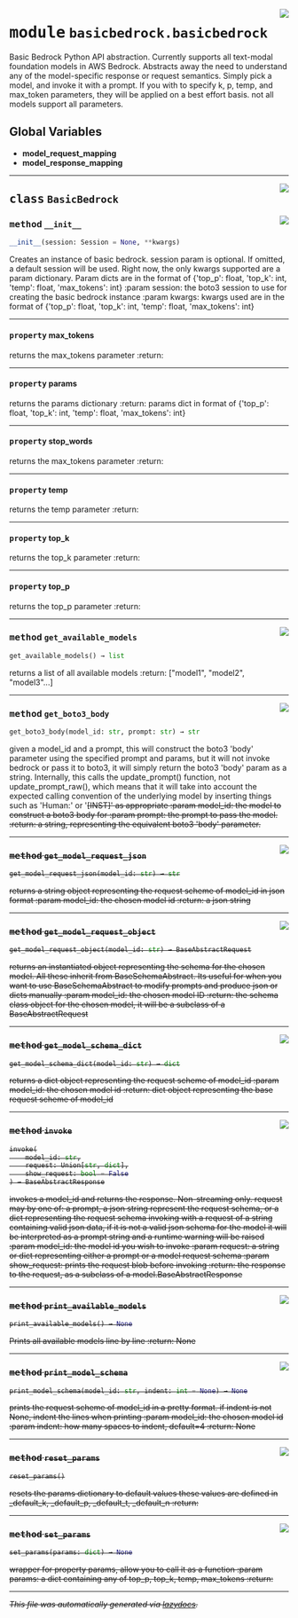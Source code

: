 <!-- markdownlint-disable -->

<a href="https://github.com/cyberitech/BasicBedrock/tree/main/src/basicbedrock/basicbedrock.py#L0"><img align="right" style="float:right;" src="https://img.shields.io/badge/-source-cccccc?style=flat-square"></a>

# <kbd>module</kbd> `basicbedrock.basicbedrock`
Basic Bedrock Python API abstraction. Currently supports all text-modal foundation models in AWS Bedrock. Abstracts away the need to understand any of the model-specific response or request semantics. Simply pick a model, and invoke it with a prompt. If you with to specify k, p, temp, and max_token parameters, they will be applied on a best effort basis. not all models support all parameters. 

**Global Variables**
---------------
- **model_request_mapping**
- **model_response_mapping**


---

<a href="https://github.com/cyberitech/BasicBedrock/tree/main/src/basicbedrock/basicbedrock.py#L20"><img align="right" style="float:right;" src="https://img.shields.io/badge/-source-cccccc?style=flat-square"></a>

## <kbd>class</kbd> `BasicBedrock`




<a href="https://github.com/cyberitech/BasicBedrock/tree/main/src/basicbedrock/basicbedrock.py#L21"><img align="right" style="float:right;" src="https://img.shields.io/badge/-source-cccccc?style=flat-square"></a>

### <kbd>method</kbd> `__init__`

```python
__init__(session: Session = None, **kwargs)
```

Creates an instance of basic bedrock. session param is optional.  If omitted, a default session will be used. Right now, the only kwargs supported are a param dictionary. Param dicts are in the format of {'top_p': float, 'top_k': int, 'temp': float, 'max_tokens': int} :param session: the boto3 session to use for creating the basic bedrock instance :param kwargs: kwargs used are in the format of {'top_p': float, 'top_k': int, 'temp': float, 'max_tokens': int} 


---

#### <kbd>property</kbd> max_tokens

returns the max_tokens parameter :return: 

---

#### <kbd>property</kbd> params

returns the params dictionary :return: params dict in format of {'top_p': float, 'top_k': int, 'temp': float, 'max_tokens': int} 

---

#### <kbd>property</kbd> stop_words

returns the max_tokens parameter :return: 

---

#### <kbd>property</kbd> temp

returns the temp parameter :return: 

---

#### <kbd>property</kbd> top_k

returns the top_k parameter :return: 

---

#### <kbd>property</kbd> top_p

returns the top_p parameter :return: 



---

<a href="https://github.com/cyberitech/BasicBedrock/tree/main/src/basicbedrock/basicbedrock.py#L56"><img align="right" style="float:right;" src="https://img.shields.io/badge/-source-cccccc?style=flat-square"></a>

### <kbd>method</kbd> `get_available_models`

```python
get_available_models() → list
```

returns a list of all available models :return: ["model1", "model2", "model3"...] 

---

<a href="https://github.com/cyberitech/BasicBedrock/tree/main/src/basicbedrock/basicbedrock.py#L123"><img align="right" style="float:right;" src="https://img.shields.io/badge/-source-cccccc?style=flat-square"></a>

### <kbd>method</kbd> `get_boto3_body`

```python
get_boto3_body(model_id: str, prompt: str) → str
```

given a model_id and a prompt, this will construct the boto3 'body' parameter using the specified prompt and params, but it will not invoke bedrock or pass it to boto3, it will simply return the boto3 'body' param as a string. Internally, this calls the update_prompt() function, not update_prompt_raw(), which means that it will take into account the expected calling convention of the underlying model by inserting things such as 'Human:' or '<s>[INST]' as appropriate :param model_id: the model to construct a boto3 body for :param prompt: the prompt to pass the model. :return: a string, representing the equivalent boto3 'body' parameter. 

---

<a href="https://github.com/cyberitech/BasicBedrock/tree/main/src/basicbedrock/basicbedrock.py#L91"><img align="right" style="float:right;" src="https://img.shields.io/badge/-source-cccccc?style=flat-square"></a>

### <kbd>method</kbd> `get_model_request_json`

```python
get_model_request_json(model_id: str) → str
```

returns a string object representing the request scheme of model_id in json format :param model_id:  the chosen model id :return: a json string 

---

<a href="https://github.com/cyberitech/BasicBedrock/tree/main/src/basicbedrock/basicbedrock.py#L78"><img align="right" style="float:right;" src="https://img.shields.io/badge/-source-cccccc?style=flat-square"></a>

### <kbd>method</kbd> `get_model_request_object`

```python
get_model_request_object(model_id: str) → BaseAbstractRequest
```

returns an instantiated object representing the schema for the chosen model. All these inherit from BaseSchemaAbstract. Its useful for when you want to use BaseSchemaAbstract to modify prompts and produce json or dicts manually :param model_id: the chosen model ID :return: the schema class object for the chosen model, it will be a subclass of a BaseAbstractRequest 

---

<a href="https://github.com/cyberitech/BasicBedrock/tree/main/src/basicbedrock/basicbedrock.py#L63"><img align="right" style="float:right;" src="https://img.shields.io/badge/-source-cccccc?style=flat-square"></a>

### <kbd>method</kbd> `get_model_schema_dict`

```python
get_model_schema_dict(model_id: str) → dict
```

returns a dict object representing the request scheme of model_id :param model_id:  the chosen model id :return: dict object representing the base request scheme of model_id 

---

<a href="https://github.com/cyberitech/BasicBedrock/tree/main/src/basicbedrock/basicbedrock.py#L143"><img align="right" style="float:right;" src="https://img.shields.io/badge/-source-cccccc?style=flat-square"></a>

### <kbd>method</kbd> `invoke`

```python
invoke(
    model_id: str,
    request: Union[str, dict],
    show_request: bool = False
) → BaseAbstractResponse
```

invokes a model_id and returns the response.  Non-streaming only. request may by one of: a prompt, a json string represent the request schema, or a dict representing the request schema invoking with a request of a string containing valid json data, if it is not a valid json schema for the model it will be interpreted as a prompt string and a runtime warning will be raised :param model_id: the model id you wish to invoke :param request: a string or dict representing either a prompt or a model request schema :param show_request: prints the request blob before invoking :return: the response to the request, as a subclass of a model.BaseAbstractResponse 

---

<a href="https://github.com/cyberitech/BasicBedrock/tree/main/src/basicbedrock/basicbedrock.py#L49"><img align="right" style="float:right;" src="https://img.shields.io/badge/-source-cccccc?style=flat-square"></a>

### <kbd>method</kbd> `print_available_models`

```python
print_available_models() → None
```

Prints all available models line by line :return: None 

---

<a href="https://github.com/cyberitech/BasicBedrock/tree/main/src/basicbedrock/basicbedrock.py#L105"><img align="right" style="float:right;" src="https://img.shields.io/badge/-source-cccccc?style=flat-square"></a>

### <kbd>method</kbd> `print_model_schema`

```python
print_model_schema(model_id: str, indent: int = None) → None
```

prints the request scheme of model_id in a pretty format. if indent is not None, indent the lines when printing :param model_id: the chosen model id :param indent: how many spaces to indent, default=4 :return: None 

---

<a href="https://github.com/cyberitech/BasicBedrock/tree/main/src/basicbedrock/basicbedrock.py#L221"><img align="right" style="float:right;" src="https://img.shields.io/badge/-source-cccccc?style=flat-square"></a>

### <kbd>method</kbd> `reset_params`

```python
reset_params()
```

resets the params dictionary to default values these values are defined in _default_k, _default_p, _default_t, _default_n :return: 

---

<a href="https://github.com/cyberitech/BasicBedrock/tree/main/src/basicbedrock/basicbedrock.py#L213"><img align="right" style="float:right;" src="https://img.shields.io/badge/-source-cccccc?style=flat-square"></a>

### <kbd>method</kbd> `set_params`

```python
set_params(params: dict) → None
```

wrapper for property params, allow you to call it as a function :param params: a dict containing any of top_p, top_k, temp, max_tokens :return: 




---

_This file was automatically generated via [lazydocs](https://github.com/ml-tooling/lazydocs)._

